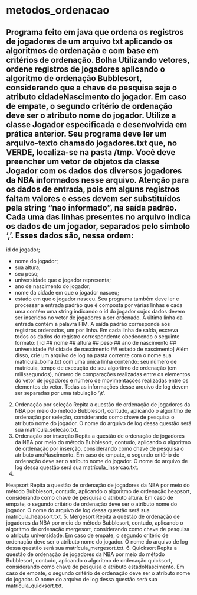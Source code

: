 # metodos_ordenacao

Programa feito em java que ordena os registros de jogadores de um arquivo txt aplicando os algoritmos de ordenação e com base em critérios de ordenação.
Bolha
Utilizando vetores, ordene registros de jogadores aplicando o algoritmo de
ordenação
Bubblesort, considerando que a chave de pesquisa seja o atributo
cidadeNascimento do jogador. Em caso de empate, o segundo critério de
ordenação deve ser o atributo
nome do jogador.
Utilize a classe
Jogador especificada e desenvolvida em prática anterior.
Seu programa deve ler um arquivo-texto chamado jogadores.txt que, no
VERDE, localiza-se na pasta /tmp. Você deve preencher um vetor de objetos
da classe
Jogador com os dados dos diversos jogadores da NBA informados
nesse arquivo. Atenção para os dados de entrada, pois em alguns registros
faltam valores e esses devem ser substituídos pela
string “nao informado”, na
saída padrão.
Cada uma das linhas presentes no arquivo indica os dados de um jogador,
separados pelo símbolo ‘,’. Esses dados são, nessa ordem:
-
id do jogador;
- nome do jogador;
- sua altura;
- seu peso;
- universidade que o jogador representa;
- ano de nascimento do jogador;
- nome da cidade em que o jogador nasceu;
- estado em que o jogador nasceu.
Seu programa também deve ler e processar a entrada padrão que é composta
por várias linhas e cada uma contém uma
string indicando o
id do jogador cujos
dados devem ser inseridos no vetor de jogadores a ser ordenado. A última linha
da entrada contém a palavra FIM.
A saída padrão corresponde aos registros ordenados, um por linha. Em cada
linha de saída, escreva todos os dados do registro correspondente obedecendo o
seguinte formato:
[
id ## nome ## altura ## peso ## ano de nascimento ## universidade ##
cidade de nascimento ## estado de nascimento]
Além disso, crie um arquivo de
log na pasta corrente com o nome sua
matrícula_bolha.txt com uma única linha contendo: seu número de matrícula,
tempo de execução de seu algoritmo de ordenação (em milissegundos), número
de comparações realizadas entre os elementos do vetor de jogadores e número
de movimentações realizadas entre os elementos do vetor. Todas as informações
desse arquivo de
log devem ser separadas por uma tabulação ‘\t’.
2. Ordenação por seleção
Repita a questão de ordenação de jogadores da NBA por meio do método
Bubblesort, contudo, aplicando o algoritmo de ordenação por seleção,
considerando como chave de pesquisa o atributo
nome do jogador.
O nome do arquivo de
log dessa questão será sua matrícula_selecao.txt.
3. Ordenação por inserção
Repita a questão de ordenação de jogadores da NBA por meio do método
Bubblesort, contudo, aplicando o algoritmo de ordenação por inserção,
considerando como chave de pesquisa o atributo
anoNascimento. Em caso de
empate, o segundo critério de ordenação deve ser o atributo
nome do jogador.
O nome do arquivo de
log dessa questão será sua matrícula_insercao.txt.
4.
Heapsort
Repita a questão de ordenação de jogadores da NBA por meio do método
Bubblesort, contudo, aplicando o algoritmo de ordenação
heapsort,
considerando como chave de pesquisa o atributo
altura. Em caso de empate, o
segundo critério de ordenação deve ser o atributo
nome do jogador.
O nome do arquivo de
log dessa questão será sua matrícula_heapsort.txt.
5.
Mergesort
Repita a questão de ordenação de jogadores da NBA por meio do método
Bubblesort, contudo, aplicando o algoritmo de ordenação
mergesort,
considerando como chave de pesquisa o atributo
universidade. Em caso de
empate, o segundo critério de ordenação deve ser o atributo
nome do jogador.
O nome do arquivo de
log dessa questão será sua matrícula_mergesort.txt.
6.
Quicksort
Repita a questão de ordenação de jogadores da NBA por meio do método
Bubblesort, contudo, aplicando o algoritmo de ordenação
quicksort,
considerando como chave de pesquisa o atributo
estadoNascimento. Em caso
de empate, o segundo critério de ordenação deve ser o atributo
nome do
jogador.
O nome do arquivo de
log dessa questão será sua matrícula_quicksort.txt.
